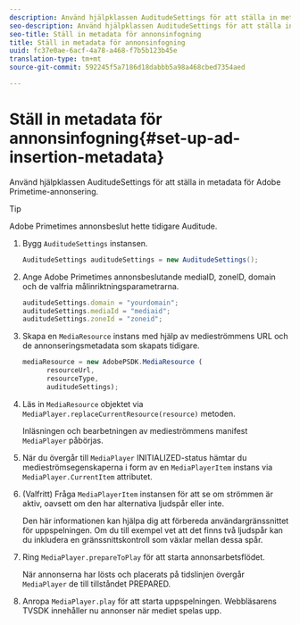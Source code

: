```yaml
---
description: Använd hjälpklassen AuditudeSettings för att ställa in metadata för Adobe Primetime-annonsering.
seo-description: Använd hjälpklassen AuditudeSettings för att ställa in metadata för Adobe Primetime-annonsering.
seo-title: Ställ in metadata för annonsinfogning
title: Ställ in metadata för annonsinfogning
uuid: fc37e0ae-6acf-4a78-a468-f7b5b123b45e
translation-type: tm+mt
source-git-commit: 592245f5a7186d18dabbb5a98a468cbed7354aed

---
```



# Ställ in metadata för annonsinfogning{#set-up-ad-insertion-metadata}

Använd hjälpklassen AuditudeSettings för att ställa in metadata för Adobe Primetime-annonsering.

>[!TIP]
>
>Adobe Primetimes annonsbeslut hette tidigare Auditude.

1. Bygg `AuditudeSettings` instansen.

   ```java
   AuditudeSettings auditudeSettings = new AuditudeSettings();
   ```

1. Ange Adobe Primetimes annonsbeslutande mediaID, zoneID, domain och de valfria målinriktningsparametrarna.

   ```js
   auditudeSettings.domain = "yourdomain"; 
   auditudeSettings.mediaId = "mediaid"; 
   auditudeSettings.zoneId = "zoneid";
   ```

1. Skapa en `MediaResource` instans med hjälp av medieströmmens URL och de annonseringsmetadata som skapats tidigare.

   ```js
   mediaResource = new AdobePSDK.MediaResource ( 
         resourceUrl, 
         resourceType,  
         auditudeSettings);
   ```

1. Läs in `MediaResource` objektet via `MediaPlayer.replaceCurrentResource(resource)` metoden.

   Inläsningen och bearbetningen av medieströmmens manifest `MediaPlayer` påbörjas.

1. När du övergår till `MediaPlayer` INITIALIZED-status hämtar du medieströmsegenskaperna i form av en `MediaPlayerItem` instans via `MediaPlayer.CurrentItem` attributet.
1. (Valfritt) Fråga `MediaPlayerItem` instansen för att se om strömmen är aktiv, oavsett om den har alternativa ljudspår eller inte.

   Den här informationen kan hjälpa dig att förbereda användargränssnittet för uppspelningen. Om du till exempel vet att det finns två ljudspår kan du inkludera en gränssnittskontroll som växlar mellan dessa spår.

1. Ring `MediaPlayer.prepareToPlay` för att starta annonsarbetsflödet.

   När annonserna har lösts och placerats på tidslinjen övergår `  MediaPlayer ` de till tillståndet PREPARED.
1. Anropa `MediaPlayer.play` för att starta uppspelningen.
Webbläsarens TVSDK innehåller nu annonser när mediet spelas upp.
